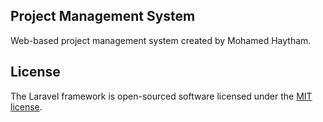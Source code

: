 ## Project Management System

Web-based project management system created by Mohamed Haytham.

## License

The Laravel framework is open-sourced software licensed under the [MIT license](https://opensource.org/licenses/MIT).
